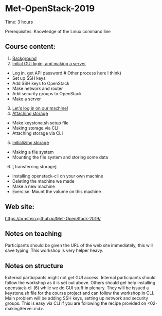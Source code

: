 # Met-OpenStack-2019

Time: 3 hours
 
Prerequisites: Knowledge of the Linux command line

## Course content:
1. [Background](01-intro.pdf)
2. [Initial GUI login, and making a server](02-makingServer.md)
  * Log in, get API password # Other process here I think)
  * Set up SSH keys
  * Add SSH keys to OpenStack
  * Make network and router
  * Add security groups to OpenStack
  * Make a server
3. [Let's log in on our machine!](03-initialLogin.md)
4. [Attaching storage](04-AttachingStorage.md)
  * Make keystone.sh setup file
  * Making storage via CLI
  * Attaching storage via CLI
5. [Initializing storage](05-initializingStorage.md)
  * Making a file system
  * Mounting the file system and storing some data
6. [Transferring storage] 
  * Installing openstack-cli on your own machine
  * Deleting the machine we made
  * Make a new machine
  * Exercise: Mount the volume on this machine

## Web site:
<https://arnsteio.github.io/Met-OpenStack-2019/>

## Notes on teaching
Participants should be given the URL of the web site immediately, this will save typing. 
This workshop is very helper heavy. 

## Notes on structure
External participants might not get GUI access.
Internal participants should follow the workshop as it is set out above.
Others should get help installing openstack-cli (6) while we do GUI stuff in plenary.
They will be issued a keystone.sh file for the course project and can follow the workshop in CLI.
Main problem will be adding SSH keys, setting up network and security groups. 
This is easy via CLI if you are following the recipe provided on <02-makingServer.md>.

